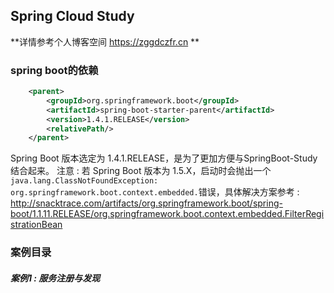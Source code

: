 ## Spring Cloud Study

**详情参考个人博客空间 https://zggdczfr.cn **


### spring boot的依赖
```xml
	<parent>
		<groupId>org.springframework.boot</groupId>
		<artifactId>spring-boot-starter-parent</artifactId>
		<version>1.4.1.RELEASE</version>
		<relativePath/> 
	</parent>
```
Spring Boot 版本选定为 1.4.1.RELEASE，是为了更加方便与SpringBoot-Study结合起来。
注意 : 若 Spring Boot 版本为 1.5.X，启动时会抛出一个`java.lang.ClassNotFoundException: org.springframework.boot.context.embedded.`错误，具体解决方案参考 : http://snacktrace.com/artifacts/org.springframework.boot/spring-boot/1.1.11.RELEASE/org.springframework.boot.context.embedded.FilterRegistrationBean

### 案例目录
##### 案例1 : 服务注册与发现
